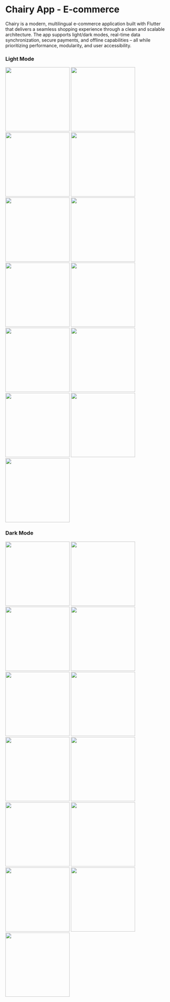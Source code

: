 # Chairy App - E-commerce

Chairy is a modern, multilingual e-commerce application built with Flutter that delivers a seamless shopping experience through a clean and scalable architecture. The app supports light/dark modes, real-time data synchronization, secure payments, and offline capabilities – all while prioritizing performance, modularity, and user accessibility.

### Light Mode

<img src="https://github.com/user-attachments/assets/d23d080f-a451-4ed1-85e6-f3b64483dab3" width="200"/>
<img src="https://github.com/user-attachments/assets/169199cd-e1e9-4dec-a69d-b75a5435648e" width="200"/>
<img src="https://github.com/user-attachments/assets/a0dab9f4-bf88-4f19-84ae-618df57da6d1" width="200"/>
<img src="https://github.com/user-attachments/assets/b12b6bea-fc52-462d-8c78-34fd877712c1" width="200"/>
<img src="https://github.com/user-attachments/assets/49372c8e-0bcb-4dc2-865f-9e2e0795b230" width="200"/>
<img src="https://github.com/user-attachments/assets/00983a96-8175-4c06-bb9d-9201622b7858" width="200"/>
<img src="https://github.com/user-attachments/assets/11481986-8b3f-42a3-aa1e-341742df09c0" width="200"/>
<img src="https://github.com/user-attachments/assets/81358023-1a5d-4c20-a61d-db93ccecbd3b" width="200"/>
<img src="https://github.com/user-attachments/assets/97601695-1820-4ad8-85ab-e7c17c3304ea" width="200"/>
<img src="https://github.com/user-attachments/assets/3fbea74c-12ba-475b-8b0a-d090513f4ff9" width="200"/>
<img src="https://github.com/user-attachments/assets/da7ce40e-92dc-488a-ad8e-6caa4155309b" width="200"/>
<img src="https://github.com/user-attachments/assets/dcd62e2d-d03e-4c02-95f6-a89e778bfa59" width="200"/>
<img src="https://github.com/user-attachments/assets/282df3a3-0437-4e87-ad5c-afffe1db8adb" width="200"/>

### Dark Mode

<img src="https://github.com/user-attachments/assets/e18c846d-acfc-4f85-89e6-10733c568086" width="200"/>
<img src="https://github.com/user-attachments/assets/c6b0c879-559f-4f48-bc7c-dae597004f41" width="200"/>
<img src="https://github.com/user-attachments/assets/47a598af-ff3c-4d10-9669-5d557e50bbcc" width="200"/>
<img src="https://github.com/user-attachments/assets/80aa4250-633c-4c74-b37c-31ea6fb16de2" width="200"/>
<img src="https://github.com/user-attachments/assets/f60a2d53-1388-4296-a980-097562642e92" width="200"/>
<img src="https://github.com/user-attachments/assets/98efba41-4025-4f41-b11f-040559683e4b" width="200"/>
<img src="https://github.com/user-attachments/assets/0bf31830-5a93-48ed-8914-b7c94a17c254" width="200"/>
<img src="https://github.com/user-attachments/assets/e3f2cd49-5099-4724-9bdf-ce7cbd0b821e" width="200"/>
<img src="https://github.com/user-attachments/assets/a5b507d1-fed5-479e-b69d-12931635ce73" width="200"/>
<img src="https://github.com/user-attachments/assets/0e8472bb-b546-4445-af0c-fb06e4343e39" width="200"/>
<img src="https://github.com/user-attachments/assets/0dbf774c-4b59-4da5-8546-723ca6ac183d" width="200"/>
<img src="https://github.com/user-attachments/assets/b0ae49f5-afcf-456e-bfe7-7f9375cab0a6" width="200"/>
<img src="https://github.com/user-attachments/assets/b223aedb-ca07-4cbd-88da-5ef67acccf73" width="200"/>
